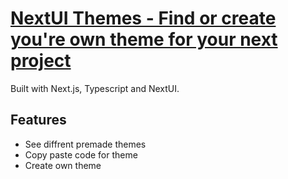 # [NextUI Themes - Find or create you're own theme for your next project](https://nextui-themes.vercel.app/)

Built with Next.js, Typescript and NextUI.

## Features

 - See diffrent premade themes
 - Copy paste code for theme
 - Create own theme

